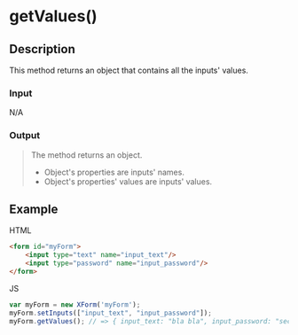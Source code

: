 # getValues()

## Description

This method returns an object that contains all the inputs' values.

### Input

N/A

### Output

> The method returns an object.
>
> * Object's properties are inputs' names.
> * Object's properties' values are inputs' values.

## Example

HTML

```HTML
<form id="myForm">
	<input type="text" name="input_text"/>
	<input type="password" name="input_password"/>
</form>
```

JS

```JavaScript
var myForm = new XForm('myForm');
myForm.setInputs(["input_text", "input_password"]);
myForm.getValues(); // => { input_text: "bla bla", input_password: "secret" }
```
